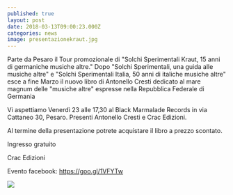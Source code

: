 ```yaml
---
published: true
layout: post
date: 2018-03-13T09:00:23.000Z
categories: news
image: presentazionekraut.jpg
---
```

Parte da Pesaro il Tour promozionale di "Solchi Sperimentali Kraut, 15 anni di germaniche musiche altre."
Dopo "Solchi Sperimentali, una guida alle musiche altre" e "Solchi Sperimentali Italia, 50 anni di italiche musiche altre" esce a fine Marzo il nuovo libro di Antonello Cresti dedicato al mare magnum delle "musiche altre" espresse nella Repubblica Federale di Germania

Vi aspettiamo Venerdì 23 alle 17,30 al Black Marmalade Records in via Cattaneo 30, Pesaro.
Presenti Antonello Cresti e Crac Edizioni.

Al termine della presentazione potrete acquistare il libro a prezzo scontato.

Ingresso gratuito

Crac Edizioni

Evento facebook: https://goo.gl/1VFYTw

![]({{site.baseurl}}/http://i64.tinypic.com/29fxzt0.jpg)
